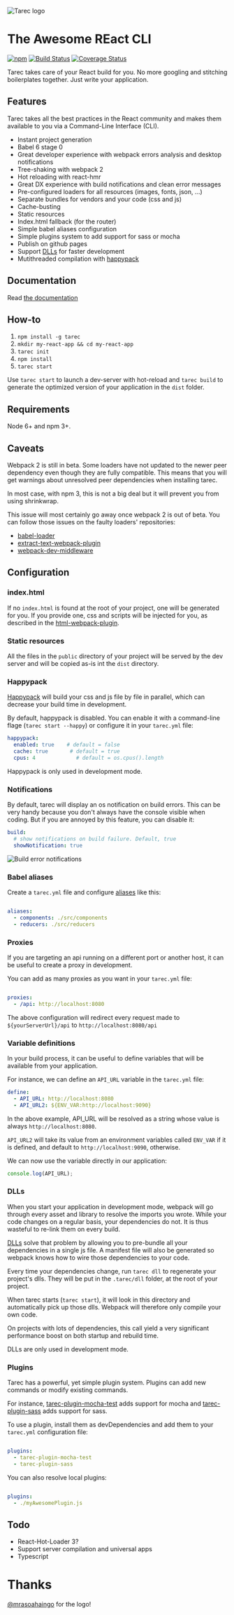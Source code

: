 ![Tarec logo](img/logo.png)

# The Awesome REact CLI

[![npm](https://img.shields.io/npm/v/tarec.svg)](https://www.npmjs.com/package/tarec)
[![Build Status](https://travis-ci.org/geowarin/tarec.svg?branch=master)](https://travis-ci.org/geowarin/tarec)
[![Coverage Status](https://coveralls.io/repos/github/geowarin/tarec/badge.svg?branch=master)](https://coveralls.io/github/geowarin/tarec?branch=master)

Tarec takes care of your React build for you. No more googling and stitching boilerplates together. Just write your application.

## Features

Tarec takes all the best practices in the React community and makes them available to you via a Command-Line Interface (CLI).

* Instant project generation
* Babel 6 stage 0
* Great developer experience with webpack errors analysis and desktop notifications
* Tree-shaking with webpack 2
* Hot reloading with react-hmr
* Great DX experience with build notifications and clean error messages
* Pre-configured loaders for all resources (images, fonts, json, ...)
* Separate bundles for vendors and your code (css and js)
* Cache-busting
* Static resources
* Index.html fallback (for the router)
* Simple babel aliases configuration
* Simple plugins system to add support for sass or mocha
* Publish on github pages
* Support [DLLs](http://engineering.invisionapp.com/post/optimizing-webpack/) for faster development
* Mutithreaded compilation with [happypack](https://github.com/amireh/happypack)

## Documentation

Read [the documentation](http://geowarin.github.io/tarec/)

## How-to

1. `npm install -g tarec`
2. `mkdir my-react-app && cd my-react-app`
3. `tarec init`
3. `npm install`
4. `tarec start`

Use `tarec start` to launch a dev-server with hot-reload and `tarec build` to generate the optimized version of your application
in the `dist` folder.

## Requirements

Node 6+ and npm 3+.

## Caveats

Webpack 2 is still in beta. Some loaders have not updated to the newer peer dependency even though they are fully compatible.
This means that you will get warnings about unresolved peer dependencies when installing tarec.

In most case, with npm 3, this is not a big deal but it will prevent you from using shrinkwrap.

This issue will most certainly go away once webpack 2 is out of beta.
You can follow those issues on the faulty loaders' repositories:

* [babel-loader](https://github.com/babel/babel-loader/issues/239)
* [extract-text-webpack-plugin](https://github.com/webpack/extract-text-webpack-plugin/issues/168)
* [webpack-dev-middleware](https://github.com/webpack/webpack-dev-middleware/issues/45)

## Configuration

### index.html

If no `index.html` is found at the root of your project, one will be generated for you.
If you provide one, css and scripts will be injected for you,
as described in the [html-webpack-plugin](https://github.com/ampedandwired/html-webpack-plugin).

### Static resources

All the files in the `public` directory of your project will be served by the dev server and will be copied
as-is int the `dist` directory.

### Happypack

[Happypack](https://github.com/amireh/happypack) will build your css and js file by file in parallel, which
can decrease your build time in development.

By default, happypack is disabled. You can enable it with a command-line flage (`tarec start --happy`) or
configure it in your `tarec.yml` file:

```yml
happypack:
  enabled: true    # default = false
  cache: true       # default = true
  cpus: 4             # default = os.cpus().length
```

Happypack is only used in development mode.

### Notifications

By default, tarec will display an os notification on build errors.
This can be very handy because you don't always have the console visible when coding.
But if you are annoyed by this feature, you can disable it:

```yml
build:
  # show notifications on build failure. Default, true
  showNotification: true
```

![Build error notifications](http://i.imgur.com/UN7hhJF.gif)

### Babel aliases

Create a `tarec.yml` file and configure [aliases](https://github.com/tleunen/babel-plugin-module-alias) like this:

```yaml

aliases:
  - components: ./src/components
  - reducers: ./src/reducers

```

### Proxies

If you are targeting an api running on a different port or another host, it can be useful to create a proxy in development.

You can add as many proxies as you want in your `tarec.yml` file:

```yaml

proxies:
  - /api: http://localhost:8080

```

The above configuration will redirect every request made to `${yourServerUrl}/api` to `http://localhost:8080/api`

### Variable definitions

In your build process, it can be useful to define variables that will be available
from your application.

For instance, we can define an `API_URL` variable in the `tarec.yml` file:

```yaml
define:
  - API_URL: http://localhost:8080
  - API_URL2: ${ENV_VAR:http://localhost:9090}
```

In the above example, API_URL will be resolved as a string whose value is always
`http://localhost:8080`.

`API_URL2` will take its value from an environment variables
called `ENV_VAR` if it is defined, and default to `http://localhost:9090`, otherwise.

We can now use the variable directly in our application:

```javascript
console.log(API_URL);
```

### DLLs

When you start your application in development mode, webpack will go through every asset and library to resolve the imports
you wrote.
While your code changes on a regular basis, your dependencies do not.
It is thus wasteful to re-link them on every build.

[DLLs](http://engineering.invisionapp.com/post/optimizing-webpack/) solve that problem by allowing you to pre-bundle
all your dependencies in a single js file. A manifest file will also be generated so webpack knows how to wire
those dependencies to your code.

Every time your dependencies change, run `tarec dll` to regenerate your project's dlls.
They will be put in the `.tarec/dll` folder, at the root of your project.

When tarec starts (`tarec start`), it will look in this directory and automatically pick up those dlls.
Webpack will therefore only compile your own code.

On projects with lots of dependencies, this call yield a very significant performance boost on both startup and
rebuild time.

DLLs are only used in development mode.

### Plugins

Tarec has a powerful, yet simple plugin system.
Plugins can add new commands or modify existing commands.

For instance, [tarec-plugin-mocha-test](https://github.com/geowarin/tarec-plugin-mocha-test) adds support for mocha
and [tarec-plugin-sass](https://github.com/geowarin/tarec-plugin-sass) adds support for sass.

To use a plugin, install them as devDependencies and add them to your `tarec.yml` configuration file:

```yaml

plugins:
  - tarec-plugin-mocha-test
  - tarec-plugin-sass

```

You can also resolve local plugins:


```yaml

plugins:
  - ./myAwesomePlugin.js

```

## Todo

* React-Hot-Loader 3?
* Support server compilation and universal apps
* Typescript

# Thanks

[@mrasoahaingo](https://github.com/mrasoahaingo) for the logo!
